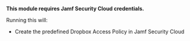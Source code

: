 **This module requires Jamf Security Cloud credentials.**

Running this will: 

- Create the predefined Dropbox Access Policy in Jamf Security Cloud